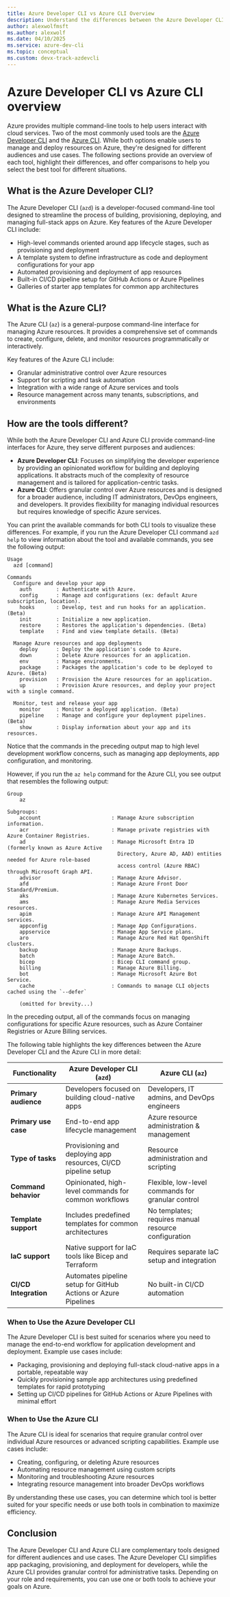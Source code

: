 ```yaml
---
title: Azure Developer CLI vs Azure CLI Overview
description: Understand the differences between the Azure Developer CLI and the Azure CLI
author: alexwolfmsft
ms.author: alexwolf
ms.date: 04/10/2025
ms.service: azure-dev-cli
ms.topic: conceptual
ms.custom: devx-track-azdevcli
---
```


# Azure Developer CLI vs Azure CLI overview

Azure provides multiple command-line tools to help users interact with cloud services. Two of the most commonly used tools are the [Azure Developer CLI](/azure/developer/azure-developer-cli/overview) and the [Azure CLI](/cli/azure/what-is-azure-cli). While both options enable users to manage and deploy resources on Azure, they're designed for different audiences and use cases. The following sections provide an overview of each tool, highlight their differences, and offer comparisons to help you select the best tool for different situations.

## What is the Azure Developer CLI?

The Azure Developer CLI (`azd`) is a developer-focused command-line tool designed to streamline the process of building, provisioning, deploying, and managing full-stack apps on Azure. Key features of the Azure Developer CLI include:

- High-level commands oriented around app lifecycle stages, such as provisioning and deployment
- A template system to define infrastructure as code and deployment configurations for your app
- Automated provisioning and deployment of app resources
- Built-in CI/CD pipeline setup for GitHub Actions or Azure Pipelines
- Galleries of starter app templates for common app architectures

## What is the Azure CLI?

The Azure CLI (`az`) is a general-purpose command-line interface for managing Azure resources. It provides a comprehensive set of commands to create, configure, delete, and monitor resources programmatically or interactively.

Key features of the Azure CLI include:

- Granular administrative control over Azure resources
- Support for scripting and task automation
- Integration with a wide range of Azure services and tools
- Resource management across many tenants, subscriptions, and environments

## How are the tools different?

While both the Azure Developer CLI and Azure CLI provide command-line interfaces for Azure, they serve different purposes and audiences:

- **Azure Developer CLI**: Focuses on simplifying the developer experience by providing an opinionated workflow for building and deploying applications. It abstracts much of the complexity of resource management and is tailored for application-centric tasks.
- **Azure CLI**: Offers granular control over Azure resources and is designed for a broader audience, including IT administrators, DevOps engineers, and developers. It provides flexibility for managing individual resources but requires knowledge of specific Azure services.

You can print the available commands for both CLI tools to visualize these differences. For example, if you run the Azure Developer CLI command `azd help` to view information about the tool and available commands, you see the following output:

```output
Usage
  azd [command]

Commands
  Configure and develop your app
    auth        : Authenticate with Azure.
    config      : Manage azd configurations (ex: default Azure subscription, location).
    hooks       : Develop, test and run hooks for an application. (Beta)
    init        : Initialize a new application.
    restore     : Restores the application's dependencies. (Beta)
    template    : Find and view template details. (Beta)

  Manage Azure resources and app deployments
    deploy      : Deploy the application's code to Azure.
    down        : Delete Azure resources for an application.
    env         : Manage environments.
    package     : Packages the application's code to be deployed to Azure. (Beta)
    provision   : Provision the Azure resources for an application.
    up          : Provision Azure resources, and deploy your project with a single command.

  Monitor, test and release your app
    monitor     : Monitor a deployed application. (Beta)
    pipeline    : Manage and configure your deployment pipelines. (Beta)
    show        : Display information about your app and its resources.
```

Notice that the commands in the preceding output map to high level development workflow concerns, such as managing app deployments, app configuration, and monitoring.

However, if you run the `az help` command for the Azure CLI, you see output that resembles the following output:

```output
Group
    az

Subgroups:
    account                       : Manage Azure subscription information.
    acr                           : Manage private registries with Azure Container Registries.
    ad                            : Manage Microsoft Entra ID (formerly known as Azure Active
                                    Directory, Azure AD, AAD) entities needed for Azure role-based
                                    access control (Azure RBAC) through Microsoft Graph API.
    advisor                       : Manage Azure Advisor.
    afd                           : Manage Azure Front Door Standard/Premium.
    aks                           : Manage Azure Kubernetes Services.
    ams                           : Manage Azure Media Services resources.
    apim                          : Manage Azure API Management services.
    appconfig                     : Manage App Configurations.
    appservice                    : Manage App Service plans.
    aro                           : Manage Azure Red Hat OpenShift clusters.
    backup                        : Manage Azure Backups.
    batch                         : Manage Azure Batch.
    bicep                         : Bicep CLI command group.
    billing                       : Manage Azure Billing.
    bot                           : Manage Microsoft Azure Bot Service.
    cache                         : Commands to manage CLI objects cached using the `--defer`
    
    (omitted for brevity...)
```

In the preceding output, all of the commands focus on managing configurations for specific Azure resources, such as Azure Container Registries or Azure Billing services.

The following table highlights the key differences between the Azure Developer CLI and the Azure CLI in more detail:

| Functionality         | Azure Developer CLI (`azd`)                   | Azure CLI (`az`)                                    |
|-------------------------|---------------------------------------------------------|----------------------------------------------------|
| **Primary audience**   | Developers focused on building cloud-native apps       | Developers, IT admins, and DevOps engineers        |
| **Primary use case**    | End-to-end app lifecycle management        | Azure resource administration & management  |
| **Type of tasks**       | Provisioning and deploying app resources, CI/CD pipeline setup  | Resource administration and scripting |
| **Command behavior**    | Opinionated, high-level commands for common workflows   | Flexible, low-level commands for granular control  |
| **Template support**     | Includes predefined templates for common architectures | No templates; requires manual resource configuration |
| **IaC support** | Native support for IaC tools like Bicep and Terraform | Requires separate IaC setup and integration        |
| **CI/CD Integration**   | Automates pipeline setup for GitHub Actions or Azure Pipelines | No built-in CI/CD automation                       |

### When to Use the Azure Developer CLI

The Azure Developer CLI is best suited for scenarios where you need to manage the end-to-end workflow for application development and deployment. Example use cases include:

- Packaging, provisioning and deploying full-stack cloud-native apps in a portable, repeatable way
- Quickly provisioning sample app architectures using predefined templates for rapid prototyping
- Setting up CI/CD pipelines for GitHub Actions or Azure Pipelines with minimal effort

### When to Use the Azure CLI

The Azure CLI is ideal for scenarios that require granular control over individual Azure resources or advanced scripting capabilities. Example use cases include:

- Creating, configuring, or deleting Azure resources
- Automating resource management using custom scripts
- Monitoring and troubleshooting Azure resources
- Integrating resource management into broader DevOps workflows

By understanding these use cases, you can determine which tool is better suited for your specific needs or use both tools in combination to maximize efficiency.

## Conclusion

The Azure Developer CLI and Azure CLI are complementary tools designed for different audiences and use cases. The Azure Developer CLI simplifies app packaging, provisioning, and deployment for developers, while the Azure CLI provides granular control for administrative tasks. Depending on your role and requirements, you can use one or both tools to achieve your goals on Azure.
